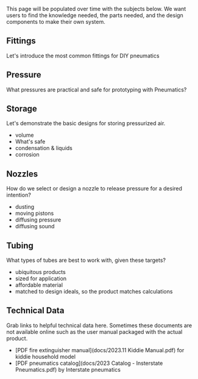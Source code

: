 This page will be populated over time with the subjects below.  We want users to find the knowledge needed, the parts needed, and the design components to make their own system.

## Fittings
Let's introduce the most common fittings for DIY pneumatics

## Pressure 
What pressures are practical and safe for prototyping with Pneumatics?

## Storage
Let's demonstrate the basic designs for storing pressurized air.
* volume
* What's safe
* condensation & liquids
* corrosion

## Nozzles
How do we select or design a nozzle to release pressure for a desired intention?
* dusting
* moving pistons
* diffusing pressure
* diffusing sound

## Tubing
What types of tubes are best to work with, given these targets?
* ubiquitous products
* sized for application
* affordable material
* matched to design ideals, so the product matches calculations

## Technical Data
Grab links to helpful technical data here. Sometimes these documents are not available online such as the user manual packaged with the actual product.  

* [PDF fire extinguisher manual](docs/2023.11 Kiddie Manual.pdf) for kiddie household model
* [PDF pneumatics catalog](docs/2023 Catalog - Insterstate Pneumatics.pdf) by Interstate pneumatics
